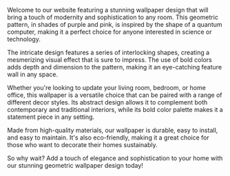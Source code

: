 <!--
Write me content for website with wallpaper "A geometric design in shades of purple and pink, inspired by the shape of a quantum computer"
-->

<!--font:Poppins-->

Welcome to our website featuring a stunning wallpaper design that will bring a touch of modernity and sophistication to any room. This geometric pattern, in shades of purple and pink, is inspired by the shape of a quantum computer, making it a perfect choice for anyone interested in science or technology.

The intricate design features a series of interlocking shapes, creating a mesmerizing visual effect that is sure to impress. The use of bold colors adds depth and dimension to the pattern, making it an eye-catching feature wall in any space.

Whether you're looking to update your living room, bedroom, or home office, this wallpaper is a versatile choice that can be paired with a range of different decor styles. Its abstract design allows it to complement both contemporary and traditional interiors, while its bold color palette makes it a statement piece in any setting.

Made from high-quality materials, our wallpaper is durable, easy to install, and easy to maintain. It's also eco-friendly, making it a great choice for those who want to decorate their homes sustainably.

So why wait? Add a touch of elegance and sophistication to your home with our stunning geometric wallpaper design today!
